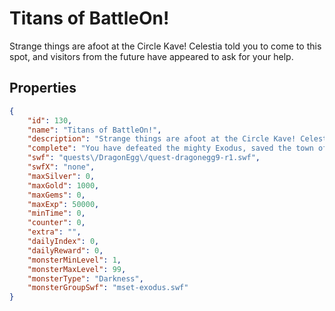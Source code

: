 # Titans of BattleOn!

Strange things are afoot at the Circle Kave! Celestia told you to come to this spot, and visitors from the future have appeared to ask for your help.

## Properties

```json
{
    "id": 130,
    "name": "Titans of BattleOn!",
    "description": "Strange things are afoot at the Circle Kave! Celestia told you to come to this spot, and visitors from the future have appeared to ask for your help.",
    "complete": "You have defeated the mighty Exodus, saved the town of future BattleOn and glimpsed what the future holds for you! What you do with this sneak peek into your own future is up to you.",
    "swf": "quests\/DragonEgg\/quest-dragonegg9-r1.swf",
    "swfX": "none",
    "maxSilver": 0,
    "maxGold": 1000,
    "maxGems": 0,
    "maxExp": 50000,
    "minTime": 0,
    "counter": 0,
    "extra": "",
    "dailyIndex": 0,
    "dailyReward": 0,
    "monsterMinLevel": 1,
    "monsterMaxLevel": 99,
    "monsterType": "Darkness",
    "monsterGroupSwf": "mset-exodus.swf"
}
```


